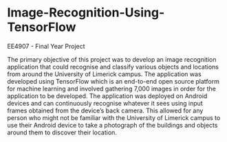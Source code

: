 # Image-Recognition-Using-TensorFlow
EE4907 - Final Year Project

The primary objective of this project was to develop an image recognition application that could recognise and classify various objects and locations from around the University of Limerick campus. The application was developed using TensorFlow which is an end-to-end open source platform for machine learning and involved gathering 7,000 images in order for the application to be developed.
The application was deployed on Android devices and can continuously recognise whatever it sees using input frames obtained from the device’s back camera. This allowed for any person who might not be familiar with the University of Limerick campus to use their Android device to take a photograph of the buildings and objects around them to discover their location. 
